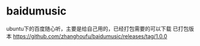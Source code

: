 # baidumusic
ubuntu下的百度随心听，主要是给自己用的，已经打包需要的可以下载
已打包版本
https://github.com/zhanghoufu/baidumusic/releases/tag/1.0.0
